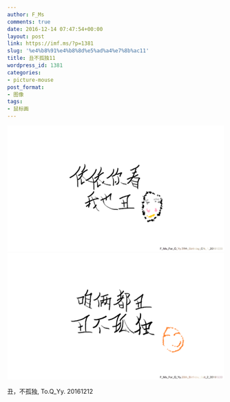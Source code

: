 ```yaml
---
author: F_Ms
comments: true
date: 2016-12-14 07:47:54+00:00
layout: post
link: https://imf.ms/?p=1381
slug: '%e4%b8%91%e4%b8%8d%e5%ad%a4%e7%8b%ac11'
title: 丑不孤独11
wordpress_id: 1381
categories:
- picture-mouse
post_format:
- 图像
tags:
- 鼠标画
---
```


![](/img/post/wp/2016/12/20161212_秦依依20生日礼物_1_依依你看，我也丑.png) ![](/img/post/wp/2016/12/20161212_秦依依20生日礼物_2_咱俩都丑，丑不孤独.png)


丑，不孤独, To.Q_Yy.
20161212
